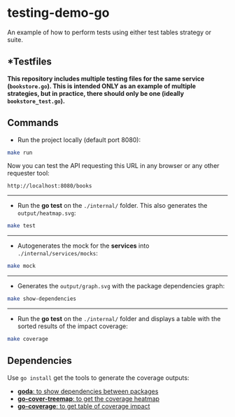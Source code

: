 # testing-demo-go

An example of how to perform tests using either test tables strategy or suite.

## *Testfiles

**This repository includes multiple testing files for the same service (`bookstore.go`). This is intended ONLY as an example of multiple strategies, but in practice, there should only be one (ideally `bookstore_test.go`).**

## Commands

- Run the project locally (default port 8080):
```sh
make run
```

Now you can test the API requesting this URL in any browser or any other requester tool:
```
http://localhost:8080/books
```
---
- Run the **go test** on the `./internal/` folder. This also generates the `output/heatmap.svg`:
```sh
make test
```
---
- Autogenerates the mock for the **services** into `./internal/services/mocks`:
```sh
make mock
```
---
- Generates the `output/graph.svg` with the package dependencies graph:
```sh
make show-dependencies
```
---
- Run the **go test** on the `./internal/` folder and displays a table with the sorted results of the impact coverage:
```sh
make coverage
```

## Dependencies

Use `go install` get the tools to generate the coverage outputs:

- [**goda**: to show dependencies between packages](https://github.com/loov/goda)
- [**go-cover-treemap**: to get the coverage heatmap](https://github.com/nikolaydubina/go-cover-treemap)
- [**go-coverage**: to get table of coverage impact](https://github.com/gojek/go-coverage)

